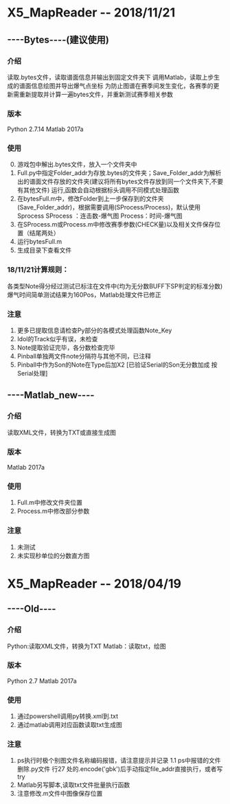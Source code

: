 # X5_MapReader -- 2018/11/21
## ----Bytes----(建议使用)
### 介绍
  读取.bytes文件，读取谱面信息并输出到固定文件夹下
  调用Matlab，读取上步生成的谱面信息绘图并导出爆气点坐标
  为防止图谱在赛季间发生变化，各赛季的更新需重新提取并计算一遍bytes文件，并重新测试赛季相关参数
### 版本
  Python 2.7.14
  Matlab 2017a
### 使用
  0.  游戏包中解出.bytes文件，放入一个文件夹中
  1.  Full.py中指定Folder_addr为存放.bytes的文件夹；Save_Folder_addr为解析出的谱面文件存放的文件夹(建议将所有bytes文件存放到同一个文件夹下,不要有其他文件)
      运行,函数会自动根据标头调用不同模式处理函数
  2.  在bytesFull.m中，修改Folder到上一步保存到的文件夹(Save_Folder_addr)，根据需要调用(SProcess/Process)，默认使用Sprocess
      SProcess ：连击数-爆气图  Process：时间-爆气图
  3.  在SProcess.m或Process.m中修改赛季参数(CHECK量)以及相关文件保存位置（结尾两处）
  4.  运行bytesFull.m
  5.  生成目录下查看文件
### 18/11/21计算规则：
各类型Note得分经过测试已标注在文件中(均为无分数BUFF下SP判定的标准分数)
爆气时间简单测试结果为160Pos，Matlab处理文件已修正
### 注意
  1.  更多已提取信息请检查Py部分的各模式处理函数Note_Key
  2.  Idol的Track似乎有误，未检查
  3.  Note提取验证完毕，各分数检查完毕
  4.  Pinball单独两文件note分隔符与其他不同，已注释
  5.  Pinball中作为Son的Note在Type后加X2 [已验证Serial的Son无分数加成 按Serial处理]
## ----Matlab_new----
### 介绍
  读取XML文件，转换为TXT或直接生成图
### 版本
  Matlab 2017a
### 使用
  1.  Full.m中修改文件夹位置
  2.  Process.m中修改部分参数
### 注意
  1.  未测试
  2.  未实现秒单位的分数直方图
# X5_MapReader -- 2018/04/19
## ----Old----
### 介绍
  Python:读取XML文件，转换为TXT
  Matlab：读取txt，绘图
### 版本
  Python 2.7
  Matlab 2017a
### 使用
  1.  通过powershell调用py转换.xml到.txt
  2.  通过matlab调用对应函数读取txt生成图
### 注意
  1.  ps执行时极个别图文件名称编码报错，请注意提示并记录
  1.1 ps中报错的文件删除.py文件 行27 处的.encode('gbk')后手动指定file_addr直接执行，或者写try
  2.  Matlab另写脚本,读取txt文件批量执行函数
  3.  注意修改.m文件中图像保存位置
